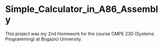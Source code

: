 # Simple_Calculator_in_A86_Assembly
This project was my 2nd Homework for the course CMPE 230 (Systems Programming) at Bogazici University.

